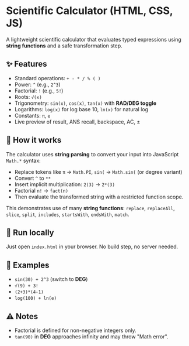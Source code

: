 # Scientific Calculator (HTML, CSS, JS)

A lightweight scientific calculator that evaluates typed expressions using **string functions** and a safe transformation step.

## ✨ Features
- Standard operations: `+ - * / % ( )`
- Power: `^` (e.g., `2^3`)
- Factorial: `!` (e.g., `5!`)
- Roots: `√(x)`
- Trigonometry: `sin(x)`, `cos(x)`, `tan(x)` with **RAD/DEG toggle**
- Logarithms: `log(x)` for log base 10, `ln(x)` for natural log
- Constants: `π`, `e`
- Live preview of result, ANS recall, backspace, AC, ±

## 🧠 How it works
The calculator uses **string parsing** to convert your input into JavaScript `Math.*` syntax:
- Replace tokens like `π` → `Math.PI`, `sin(` → `Math.sin(` (or degree variant)
- Convert `^` to `**`
- Insert implicit multiplication: `2(3)` → `2*(3)`
- Factorial `n!` → `fact(n)`
- Then evaluate the transformed string with a restricted function scope.

This demonstrates use of many **string functions**: `replace`, `replaceAll`, `slice`, `split`, `includes`, `startsWith`, `endsWith`, `match`.

## 🚀 Run locally
Just open `index.html` in your browser. No build step, no server needed.

## 🔢 Examples
- `sin(30) + 2^3` (switch to **DEG**)
- `√(9) + 3!`
- `(2+3)*(4-1)`
- `log(100) + ln(e)`

## ⚠️ Notes
- Factorial is defined for non-negative integers only.
- `tan(90)` in **DEG** approaches infinity and may throw "Math error".
